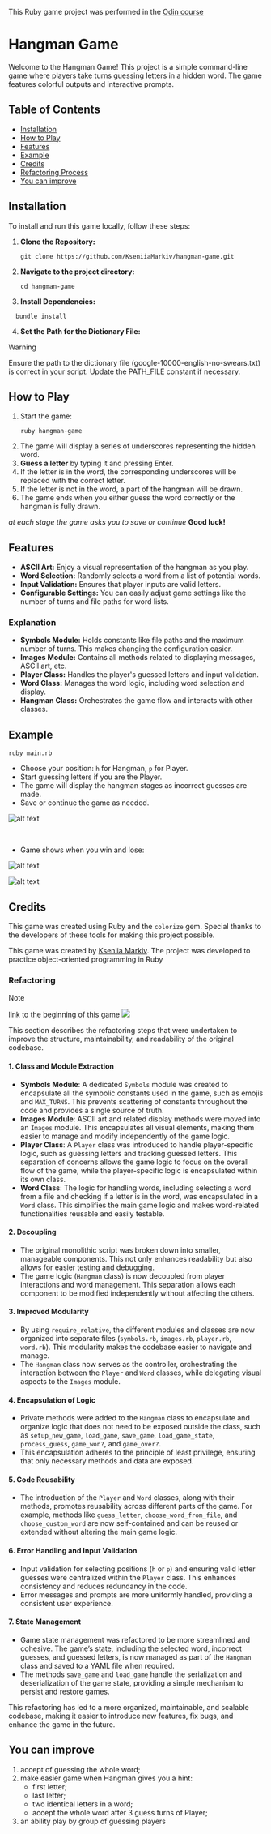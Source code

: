 This Ruby game project was performed in the [Odin course](https://www.theodinproject.com/paths/full-stack-ruby-on-rails/courses/ruby#advanced-ruby)

# Hangman Game

Welcome to the Hangman Game! This project is a simple command-line game where players take turns guessing letters in a hidden word. The game features colorful outputs and interactive prompts.

## Table of Contents
- [Installation](#installation)
- [How to Play](#how-to-play)
- [Features](#features)
- [Example](#example)
- [Credits](#credits)
- [Refactoring Process](#refactoring)
- [You can improve](#you_can_improve)

## Installation

To install and run this game locally, follow these steps:

1. **Clone the Repository:**
   ```
   git clone https://github.com/KseniiaMarkiv/hangman-game.git
   ```
   
2. **Navigate to the project directory:**
   ```
   cd hangman-game
   ```
3. **Install Dependencies:**
  ```
    bundle install
  ```
4. **Set the Path for the Dictionary File:**
> [!WARNING]  
> Ensure the path to the dictionary file (google-10000-english-no-swears.txt) is correct in your script. Update the PATH_FILE constant if necessary.

## How to Play
1. Start the game:
   ```
   ruby hangman-game
   ```
2. The game will display a series of underscores representing the hidden word.
3. **Guess a letter** by typing it and pressing Enter.
4. If the letter is in the word, the corresponding underscores will be replaced with the correct letter.
5. If the letter is not in the word, a part of the hangman will be drawn.
6. The game ends when you either guess the word correctly or the hangman is fully drawn.

_at each stage the game asks you to save or continue_
**Good luck!**

## Features
- **ASCII Art:** Enjoy a visual representation of the hangman as you play.
- **Word Selection:** Randomly selects a word from a list of potential words.
- **Input Validation:** Ensures that player inputs are valid letters.
- **Configurable Settings:** You can easily adjust game settings like the number of turns and file paths for word lists.

### Explanation
- **Symbols Module:** Holds constants like file paths and the maximum number of turns. This makes changing the configuration easier.
- **Images Module:** Contains all methods related to displaying messages, ASCII art, etc.
- **Player Class:** Handles the player's guessed letters and input validation.
- **Word Class:** Manages the word logic, including word selection and display.
- **Hangman Class:** Orchestrates the game flow and interacts with other classes.

## Example

  ```
ruby main.rb
  ```

- Choose your position: `h` for Hangman, `p` for Player.
- Start guessing letters if you are the Player.
- The game will display the hangman stages as incorrect guesses are made.
- Save or continue the game as needed.

![alt text](https://github.com/KseniiaMarkiv/hangman-game/blob/start-game/show_first.png?raw=true)

<br>

- Game shows when you win and lose:

![alt text](https://github.com/KseniiaMarkiv/hangman-game/blob/start-game/show_over.png?raw=true)
<br>

![alt text](https://github.com/KseniiaMarkiv/hangman-game/blob/start-game/show_win.png?raw=true)

## Credits
This game was created using Ruby and the `colorize` gem. Special thanks to the developers of these tools for making this project possible.

This game was created by [Kseniia Markiv](https://github.com/KseniiaMarkiv). The project was developed to practice object-oriented programming in Ruby 

### Refactoring

> [!NOTE]  
> link to the beginning of this game
> [![](https://img.shields.io/badge/github-blue?style=for-the-badge)](https://github.com/KseniiaMarkiv/hangman-game/tree/start-game)

This section describes the refactoring steps that were undertaken to improve the structure, maintainability, and readability of the original codebase.

#### 1. **Class and Module Extraction**
   - **Symbols Module**: A dedicated `Symbols` module was created to encapsulate all the symbolic constants used in the game, such as emojis and `MAX_TURNS`. This prevents scattering of constants throughout the code and provides a single source of truth.
   - **Images Module**: ASCII art and related display methods were moved into an `Images` module. This encapsulates all visual elements, making them easier to manage and modify independently of the game logic.
   - **Player Class**: A `Player` class was introduced to handle player-specific logic, such as guessing letters and tracking guessed letters. This separation of concerns allows the game logic to focus on the overall flow of the game, while the player-specific logic is encapsulated within its own class.
   - **Word Class**: The logic for handling words, including selecting a word from a file and checking if a letter is in the word, was encapsulated in a `Word` class. This simplifies the main game logic and makes word-related functionalities reusable and easily testable.

#### 2. **Decoupling**
   - The original monolithic script was broken down into smaller, manageable components. This not only enhances readability but also allows for easier testing and debugging.
   - The game logic (`Hangman` class) is now decoupled from player interactions and word management. This separation allows each component to be modified independently without affecting the others.

#### 3. **Improved Modularity**
   - By using `require_relative`, the different modules and classes are now organized into separate files (`symbols.rb`, `images.rb`, `player.rb`, `word.rb`). This modularity makes the codebase easier to navigate and manage.
   - The `Hangman` class now serves as the controller, orchestrating the interaction between the `Player` and `Word` classes, while delegating visual aspects to the `Images` module.

#### 4. **Encapsulation of Logic**
   - Private methods were added to the `Hangman` class to encapsulate and organize logic that does not need to be exposed outside the class, such as `setup_new_game`, `load_game`, `save_game`, `load_game_state`, `process_guess`, `game_won?`, and `game_over?`.
   - This encapsulation adheres to the principle of least privilege, ensuring that only necessary methods and data are exposed.

#### 5. **Code Reusability**
   - The introduction of the `Player` and `Word` classes, along with their methods, promotes reusability across different parts of the game. For example, methods like `guess_letter`, `choose_word_from_file`, and `choose_custom_word` are now self-contained and can be reused or extended without altering the main game logic.

#### 6. **Error Handling and Input Validation**
   - Input validation for selecting positions (`h` or `p`) and ensuring valid letter guesses were centralized within the `Player` class. This enhances consistency and reduces redundancy in the code.
   - Error messages and prompts are more uniformly handled, providing a consistent user experience.

#### 7. **State Management**
   - Game state management was refactored to be more streamlined and cohesive. The game’s state, including the selected word, incorrect guesses, and guessed letters, is now managed as part of the `Hangman` class and saved to a YAML file when required.
   - The methods `save_game` and `load_game` handle the serialization and deserialization of the game state, providing a simple mechanism to persist and restore games.

This refactoring has led to a more organized, maintainable, and scalable codebase, making it easier to introduce new features, fix bugs, and enhance the game in the future.

## You can improve
1. accept of guessing the whole word;
2. make easier game when Hangman gives you a hint:
      - first letter;
      - last letter;
      - two identical letters in a word;
      - accept the whole word after 3 guess turns of Player;
3. an ability play by group of guessing players
